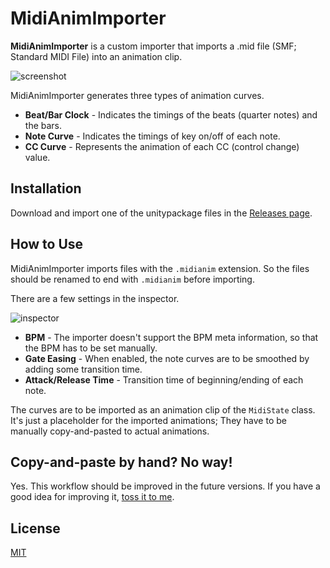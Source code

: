 MidiAnimImporter
================

**MidiAnimImporter** is a custom importer that imports a .mid file (SMF;
Standard MIDI File) into an animation clip.

![screenshot](https://i.imgur.com/fJtYbnVl.png)

MidiAnimImporter generates three types of animation curves.

- **Beat/Bar Clock** - Indicates the timings of the beats (quarter notes) and
  the bars.
- **Note Curve** - Indicates the timings of key on/off of each note.
- **CC Curve** - Represents the animation of each CC (control change) value.

Installation
------------

Download and import one of the unitypackage files in the [Releases page].

[Releases page]: https://github.com/keijiro/MidiAnimImporter/releases

How to Use
----------

MidiAnimImporter imports files with the `.midianim` extension. So the files
should be renamed to end with `.midianim` before importing.

There are a few settings in the inspector.

![inspector](https://i.imgur.com/HDWZgX7.png)

- **BPM** - The importer doesn't support the BPM meta information, so that the
  BPM has to be set manually.
- **Gate Easing** - When enabled, the note curves are to be smoothed by adding
  some transition time.
- **Attack/Release Time** - Transition time of beginning/ending of each note.

The curves are to be imported as an animation clip of the `MidiState` class.
It's just a placeholder for the imported animations; They have to be manually
copy-and-pasted to actual animations.

Copy-and-paste by hand? No way!
-------------------------------

Yes. This workflow should be improved in the future versions. If you have a
good idea for improving it, [toss it to me].

[toss it to me]: https://github.com/keijiro/MidiAnimImporter/issues

License
-------

[MIT](LICENSE.txt)
